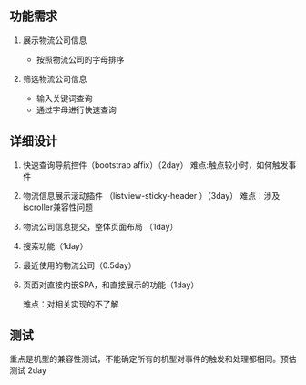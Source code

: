 ## 功能需求
1. 展示物流公司信息

  	* 按照物流公司的字母排序
  
2. 筛选物流公司信息
 
  	* 输入关键词查询
  	* 通过字母进行快速查询
  	
## 详细设计
1. 快速查询导航控件（bootstrap affix）（2day）
    难点:触点较小时，如何触发事件
2. 物流信息展示滚动插件  （listview-sticky-header ）（3day）
    难点：涉及iscroller兼容性问题
3. 物流公司信息提交，整体页面布局 （1day）
4. 搜索功能（1day）
5. 最近使用的物流公司（0.5day）
6. 页面对直接内嵌SPA，和直接展示的功能（1day）

   难点：对相关实现的不了解

## 测试
重点是机型的兼容性测试，不能确定所有的机型对事件的触发和处理都相同。预估测试 2day
	